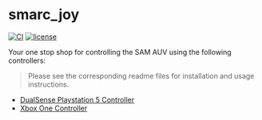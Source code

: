 # smarc_joy

[![CI](https://github.com/matthew-william-lock/smarc_ds5_ros/actions/workflows/main.yaml/badge.svg)](https://github.com/matthew-william-lock/smarc_ds5_ros/actions/workflows/main.yaml) [![license](https://img.shields.io/badge/License-MIT-blue.svg)](https://mit-license.org/)

Your one stop shop for controlling the SAM AUV using the following controllers:
> Please see the corresponding readme files for installation and usage instructions.
- [DualSense Playstation 5 Controller](https://github.com/matthew-william-lock/smarc_ds5/tree/master/smarc_joy_ds5)
- [Xbox One Controller](https://github.com/matthew-william-lock/smarc_ds5/tree/master/smarc_joy_xbox)

